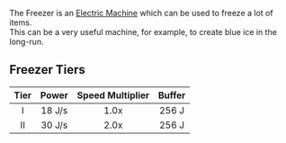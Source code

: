 The Freezer is an [Electric Machine](https://github.com/Slimefun/Slimefun4/wiki/Electric-Machines) which can be used to freeze a lot of items.  
This can be a very useful machine, for example, to create blue ice in the long-run.

## Freezer Tiers

| Tier | Power  | Speed Multiplier | Buffer |
| :--: | :----: | :--------------: | :----: |
| I    | 18 J/s | 1.0x             | 256 J  |
| II   | 30 J/s | 2.0x             | 256 J  |
